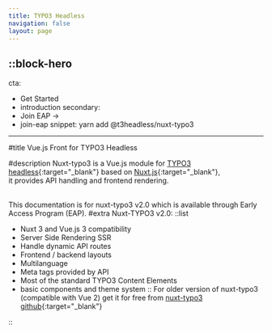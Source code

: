 ```yaml
---
title: TYPO3 Headless
navigation: false
layout: page
---
```


::block-hero
---
cta:
  - Get Started
  - introduction
secondary:
  - Join EAP →
  - join-eap
snippet: yarn add @t3headless/nuxt-typo3
---

#title
Vue.js Front for TYPO3 Headless

#description
Nuxt-typo3 is a Vue.js module for [TYPO3 headless](https://github.com/TYPO3-Headless/headless){:target="_blank"} based on [Nuxt.js](https://nuxt.com/){:target="_blank"}, <br> 
it provides API handling and frontend rendering.
<br> <br> 

This documentation is for nuxt-typo3 v2.0 which is available through Early Access Program (EAP).
#extra
Nuxt-TYPO3 v2.0:
::list
- Nuxt 3 and Vue.js 3 compatibility 
- Server Side Rendering SSR
- Handle dynamic API routes
- Frontend / backend layouts
- Multilanguage
- Meta tags provided by API
- Most of the standard TYPO3 Content Elements
- basic components and theme system
::
For older version of nuxt-typo3 (compatible with Vue 2) get it for free from [nuxt-typo3 github](https://github.com/TYPO3-Headless/nuxt-typo3){:target="_blank"} 

::
